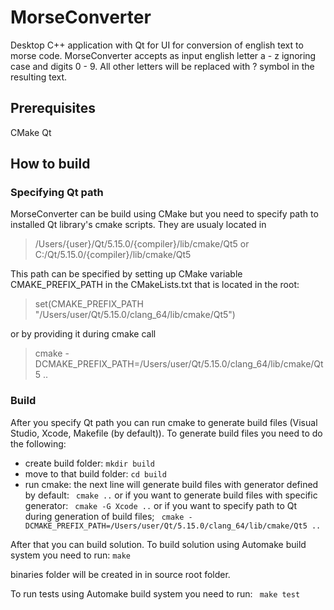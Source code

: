 # MorseConverter
Desktop C++ application with Qt for UI for conversion of english text to morse code. MorseConverter accepts as input english letter a - z ignoring case and digits 0 - 9. All other letters will be replaced with ? symbol in the resulting text.

## Prerequisites
CMake
Qt

## How to build

### Specifying Qt path
MorseConverter can be build using CMake but you need to specify path to installed Qt library's cmake scripts. They are usualy located in 
> /Users/{user}/Qt/5.15.0/{compiler}/lib/cmake/Qt5
or 
> C:/Qt/5.15.0/{compiler}/lib/cmake/Qt5

This path can be specified by setting up CMake variable CMAKE_PREFIX_PATH in the CMakeLists.txt that is located in the root:
> set(CMAKE_PREFIX_PATH "/Users/user/Qt/5.15.0/clang_64/lib/cmake/Qt5")

or by providing it during cmake call
> cmake -DCMAKE_PREFIX_PATH=/Users/user/Qt/5.15.0/clang_64/lib/cmake/Qt5 ..

### Build
After you specify Qt path you can run cmake to generate build files (Visual Studio, Xcode, Makefile (by default)). To generate build files you need to do the following:

* create build folder:
``mkdir build``
* move to that build folder:
``cd build``
* run cmake:
the next line will generate build files with generator defined by default:
`` cmake ..``
or if you want to generate build files with specific generator:
`` cmake -G Xcode ..``
or if you want to specify path to Qt during generation of build files;
`` cmake -DCMAKE_PREFIX_PATH=/Users/user/Qt/5.15.0/clang_64/lib/cmake/Qt5 ..``

After that you can build solution.
To build solution using Automake build system you need to run:
`` make ``

binaries folder will be created in in source root folder.

To run tests using Automake build system you need to run:
`` make test``


